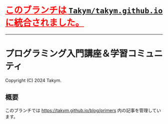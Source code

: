 # <strong style="color:red"><u>このブランチは [`Takym/takym.github.io`](https://github.com/Takym/takym.github.io) に統合されました。</u></strong>
---

# プログラミング入門講座＆学習コミュニティ
Copyright (C) 2024 Takym.

## 概要
このブランチでは <https://takym.github.io/blog/primers> 内の記事を管理しています。
